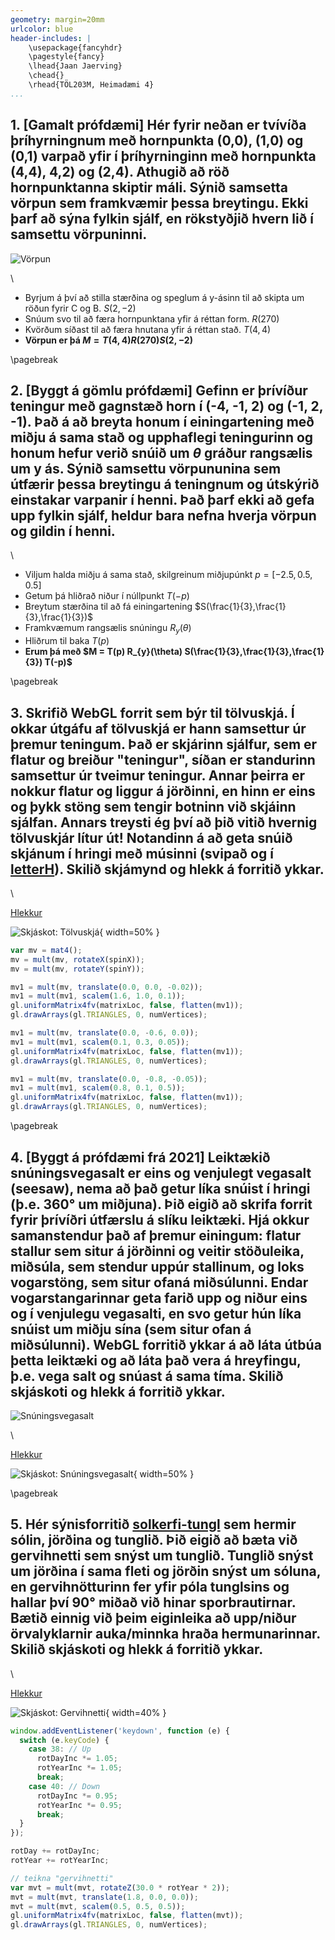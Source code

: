 ```yaml
---
geometry: margin=20mm
urlcolor: blue
header-includes: |
    \usepackage{fancyhdr}
    \pagestyle{fancy}
    \lhead{Jaan Jaerving}
    \chead{}
    \rhead{TÖL203M, Heimadæmi 4}
...
```


## 1. [Gamalt prófdæmi] Hér fyrir neðan er tvívíða þríhyrningnum með hornpunkta (0,0), (1,0) og (0,1) varpað yfir í þríhyrninginn með hornpunkta (4,4), 4,2) og (2,4).  Athugið að röð hornpunktanna skiptir máli.  Sýnið samsetta vörpun sem framkvæmir þessa breytingu. Ekki þarf að sýna fylkin sjálf, en rökstyðjið hvern lið í samsettu vörpuninni.

![Vörpun](1.png)

\

* Byrjum á því að stilla stærðina og speglum á y-ásinn til að skipta um röðun fyrir C og B. $S(2, -2)$
* Snúum svo til að færa hornpunktana yfir á réttan form. $R(270)$
* Kvörðum síðast til að færa hnutana yfir á réttan stað. $T(4, 4)$
* **Vörpun er þá $M = T(4,4) R(270) S(2, -2)$**

\pagebreak

## 2. [Byggt á gömlu prófdæmi] Gefinn er þrívíður teningur með gagnstæð horn í (-4, -1, 2) og (-1, 2, -1). Það á að breyta honum í einingartening með miðju á sama stað og upphaflegi teningurinn og honum hefur verið snúið um $\theta$ gráður rangsælis um y ás. Sýnið samsettu vörpununina sem útfærir þessa breytingu á teningnum og útskýrið einstakar varpanir í henni. Það þarf ekki að gefa upp fylkin sjálf, heldur bara nefna hverja vörpun og gildin í henni.
\

* Viljum halda miðju á sama stað, skilgreinum miðjupúnkt $p = [-2.5, 0.5, 0.5]$
* Getum þá hliðrað niður í núllpunkt $T(-p)$
* Breytum stærðina til að fá einingartening $S(\frac{1}{3},\frac{1}{3},\frac{1}{3})$
* Framkvæmum rangsælis snúningu $R_{y}(\theta)$
* Hliðrum til baka $T(p)$
* **Erum þá með $M = T(p) R_{y}(\theta) S(\frac{1}{3},\frac{1}{3},\frac{1}{3}) T(-p)$**

\pagebreak

## 3. Skrifið WebGL forrit sem býr til tölvuskjá.  Í okkar útgáfu af tölvuskjá er hann samsettur úr þremur teningum.  Það er skjárinn sjálfur, sem er flatur og breiður "teningur", síðan er standurinn samsettur úr tveimur teningur.  Annar þeirra er nokkur flatur og liggur á jörðinni, en hinn er eins og þykk stöng sem tengir botninn við skjáinn sjálfan.  Annars treysti ég því að þið vitið hvernig tölvuskjár lítur út!  Notandinn á að geta snúið skjánum í hringi með músinni (svipað og í [letterH](https://hjalmtyr.github.io/WebGL-forrit/Angel/letterH.html)).  Skilið skjámynd og hlekk á forritið ykkar.
\

[Hlekkur](https://anjrv.github.io/hw4/letterH.html)

![Skjáskot: Tölvuskjá](tolvuskja.png){ width=50% }

```js
var mv = mat4();
mv = mult(mv, rotateX(spinX));
mv = mult(mv, rotateY(spinY));

mv1 = mult(mv, translate(0.0, 0.0, -0.02));
mv1 = mult(mv1, scalem(1.6, 1.0, 0.1));
gl.uniformMatrix4fv(matrixLoc, false, flatten(mv1));
gl.drawArrays(gl.TRIANGLES, 0, numVertices);

mv1 = mult(mv, translate(0.0, -0.6, 0.0));
mv1 = mult(mv1, scalem(0.1, 0.3, 0.05));
gl.uniformMatrix4fv(matrixLoc, false, flatten(mv1));
gl.drawArrays(gl.TRIANGLES, 0, numVertices);

mv1 = mult(mv, translate(0.0, -0.8, -0.05));
mv1 = mult(mv1, scalem(0.8, 0.1, 0.5));
gl.uniformMatrix4fv(matrixLoc, false, flatten(mv1));
gl.drawArrays(gl.TRIANGLES, 0, numVertices);
```

\pagebreak

## 4. [Byggt á prófdæmi frá 2021] Leiktækið snúningsvegasalt er eins og venjulegt vegasalt (seesaw), nema að það getur líka snúist í hringi (þ.e. 360° um miðjuna).  Þið eigið að skrifa forrit fyrir þrívíðri útfærslu á slíku leiktæki.  Hjá okkur samanstendur það af þremur einingum: flatur stallur sem situr á jörðinni og veitir stöðuleika, miðsúla, sem stendur uppúr stallinum, og loks vogarstöng, sem situr ofaná miðsúlunni.  Endar vogarstangarinnar geta farið upp og niður eins og í venjulegu vegasalti, en svo getur hún líka snúist um miðju sína (sem situr ofan á miðsúlunni). WebGL forritið ykkar á að láta útbúa þetta leiktæki og að láta það vera á hreyfingu, þ.e. vega salt og snúast á sama tíma.  Skilið skjáskoti og hlekk á forritið ykkar.

![Snúningsvegasalt](4.png)

\

[Hlekkur](https://anjrv.github.io/hw4/seesaw.html)

![Skjáskot: Snúningsvegasalt](seesaw.png){ width=50% }

\pagebreak

## 5. Hér sýnisforritið [solkerfi-tungl](https://hjalmtyr.github.io/WebGL-forrit/Angel/solkerfi-tungl.html) sem hermir sólin, jörðina og tunglið.  Þið eigið að bæta við gervihnetti sem snýst um tunglið.  Tunglið snýst um jörðina í sama fleti og jörðin snýst um sóluna, en gervihnötturinn fer yfir póla tunglsins og hallar því 90° miðað við hinar sporbrautirnar.  Bætið einnig við þeim eiginleika að upp/niður örvalyklarnir auka/minnka hraða hermunarinnar.  Skilið skjáskoti og hlekk á forritið ykkar.
\

[Hlekkur](https://anjrv.github.io/hw4/solkerfi-tungl.html)

![Skjáskot: Gervihnetti](asteroid.png){ width=40% }

```js
window.addEventListener('keydown', function (e) {
  switch (e.keyCode) {
    case 38: // Up
      rotDayInc *= 1.05;
      rotYearInc *= 1.05;
      break;
    case 40: // Down
      rotDayInc *= 0.95;
      rotYearInc *= 0.95;
      break;
  }
});

rotDay += rotDayInc;
rotYear += rotYearInc;

// teikna "gervihnetti"
var mvt = mult(mvt, rotateZ(30.0 * rotYear * 2));
mvt = mult(mvt, translate(1.8, 0.0, 0.0));
mvt = mult(mvt, scalem(0.5, 0.5, 0.5));
gl.uniformMatrix4fv(matrixLoc, false, flatten(mvt));
gl.drawArrays(gl.TRIANGLES, 0, numVertices);
```



